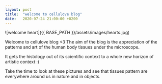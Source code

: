 ```yaml
---
layout: post
title:  "welcome to cellulove blog"
date:   2020-07-24 21:00:00 +0200
---
```


![welcome heart]({{ BASE_PATH }}/assets/images/hearts.jpg)

Welcome to cellulove blog <3
The aim of the blog is the appreciation of the patterns and art of the human body tissues under the microscope.

It gets the histology out of its scientific context to a whole new horizon of artistic context :)

Take the time to look at these pictures and see that tissues pattern are everywhere around us in nature and in objects.
